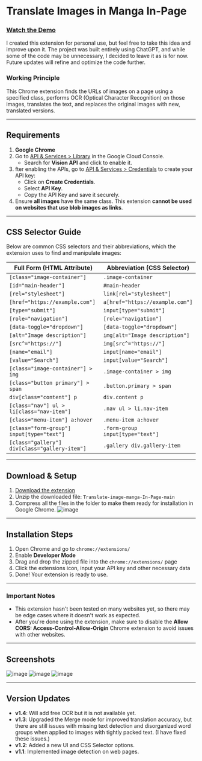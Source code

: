 # Translate Images in Manga In-Page

### [Watch the Demo](https://youtu.be/EVLBudGqJ9k)

I created this extension for personal use, but feel free to take this idea and improve upon it. The project was built entirely using ChatGPT, and while some of the code may be unnecessary, I decided to leave it as is for now. Future updates will refine and optimize the code further.

### Working Principle
This Chrome extension finds the URLs of images on a page using a specified class, performs OCR (Optical Character Recognition) on those images, translates the text, and replaces the original images with new, translated versions.

---

## Requirements

1. **Google Chrome**
2. Go to [API & Services > Library](https://console.cloud.google.com/apis/library) in the Google Cloud Console.
   - Search for **Vision API** and click to enable it.
3. fter enabling the APIs, go to [API & Services > Credentials](https://console.cloud.google.com/apis/credentials) to create your API key:
   - Click on **Create Credentials**.
   - Select **API Key**.
   - Copy the API Key and save it securely.
4. Ensure **all images** have the same class. This extension **cannot be used on websites that use blob images as links**.

---

## CSS Selector Guide

Below are common CSS selectors and their abbreviations, which the extension uses to find and manipulate images:

| Full Form (HTML Attribute)                  | Abbreviation (CSS Selector)            |
|---------------------------------------------|----------------------------------------|
| `[class="image-container"]`                 | `.image-container`                     |
| `[id="main-header"]`                        | `#main-header`                         |
| `[rel="stylesheet"]`                        | `link[rel="stylesheet"]`               |
| `[href="https://example.com"]`              | `a[href="https://example.com"]`        |
| `[type="submit"]`                           | `input[type="submit"]`                 |
| `[role="navigation"]`                       | `[role="navigation"]`                  |
| `[data-toggle="dropdown"]`                  | `[data-toggle="dropdown"]`             |
| `[alt="Image description"]`                 | `img[alt="Image description"]`         |
| `[src^="https://"]`                         | `img[src^="https://"]`                 |
| `[name="email"]`                            | `input[name="email"]`                  |
| `[value="Search"]`                          | `input[value="Search"]`                |
| `[class="image-container"] > img`           | `.image-container > img`               |
| `[class="button primary"] > span`           | `.button.primary > span`               |
| `div[class="content"] p`                    | `div.content p`                        |
| `[class="nav"] ul > li[class="nav-item"]`   | `.nav ul > li.nav-item`                |
| `[class="menu-item"] a:hover`               | `.menu-item a:hover`                   |
| `[class="form-group"] input[type="text"]`   | `.form-group input[type="text"]`       |
| `[class="gallery"] div[class="gallery-item"]`| `.gallery div.gallery-item`            |

---

## Download & Setup

1. [Download the extension](https://github.com/Kuju29/Translate-image-manga-In-Page/archive/refs/heads/main.zip)
2. Unzip the downloaded file: `Translate-image-manga-In-Page-main`
3. Compress all the files in the folder to make them ready for installation in Google Chrome.
![image](https://github.com/user-attachments/assets/6aa87cda-220f-4ea9-b922-c3312f113780)
---

## Installation Steps

1. Open Chrome and go to `chrome://extensions/`
2. Enable **Developer Mode**
3. Drag and drop the zipped file into the `chrome://extensions/` page
4. Click the extensions icon, input your API key and other necessary data
5. Done! Your extension is ready to use.

---

### Important Notes

- This extension hasn't been tested on many websites yet, so there may be edge cases where it doesn't work as expected.
- After you're done using the extension, make sure to disable the **Allow CORS: Access-Control-Allow-Origin** Chrome extension to avoid issues with other websites.

---

## Screenshots

![image](https://github.com/user-attachments/assets/91b81b3e-b49c-4cb8-a24b-5f663b6aa533)
![image](https://github.com/user-attachments/assets/63c7f018-10e1-456d-88d3-cb79577a6e48)
![image](https://github.com/user-attachments/assets/50570a94-a518-4e06-86f3-5fbff136d12f)

---

## Version Updates

- **v1.4**: Will add free OCR but it is not available yet.
- **v1.3**: Upgraded the Merge mode for improved translation accuracy, but there are still issues with missing text detection and disorganized word groups when applied to images with tightly packed text. (I have fixed these issues.)
- **v1.2**: Added a new UI and CSS Selector options.
- **v1.1**: Implemented image detection on web pages.

